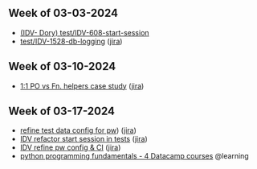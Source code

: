 ## Week of 03-03-2024
* [(IDV- Dory) test/IDV-608-start-session](https://github.com/seontechnologies/id-verification-service/pull/519)
* [test/IDV-1528-db-logging](https://github.com/seontechnologies/id-verification-service/pull/525) ([jira](https://seonteam.atlassian.net/browse/IDV-1528))

## Week of 03-10-2024
* [1:1 PO vs Fn. helpers case study](https://github.com/seontechnologies/seon-admin-react/pull/8067) ([jira](https://seonteam.atlassian.net/browse/FP-3483))

## Week of 03-17-2024
  * [refine test data config for pw](https://github.com/seontechnologies/id-verification-service/pull/567)) ([jira](https://seonteam.atlassian.net/jira/software/c/projects/IDV/boards/186?selectedIssue=IDV-1546))
  * [IDV refactor start session in tests](https://github.com/seontechnologies/id-verification-service/pull/576) ([jira](https://seonteam.atlassian.net/browse/IDV-1603))
  * [IDV refine pw config & CI](https://github.com/seontechnologies/id-verification-service/pull/579) ([jira](https://seonteam.atlassian.net/browse/IDV-1617))
  * [python programming fundamentals - 4 Datacamp courses](https://app.datacamp.com/learn/skill-tracks/python-programming-fundamentals) @learning


